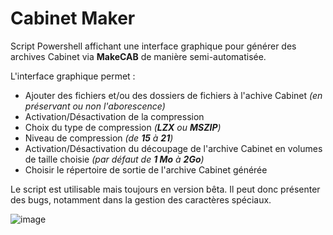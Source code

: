 # Cabinet Maker

Script Powershell affichant une interface graphique pour générer des archives Cabinet via **MakeCAB** de manière semi-automatisée.

L'interface graphique permet :

- Ajouter des fichiers et/ou des dossiers de fichiers à l'achive Cabinet _(en préservant ou non l'aborescence)_
- Activation/Désactivation de la compression
- Choix du type de compression _(**LZX** ou **MSZIP**)_
- Niveau de compression _(de **15** à **21**)_
- Activation/Désactivation du découpage de l'archive Cabinet en volumes de taille choisie _(par défaut de **1 Mo** à **2Go**)_
- Choisir le répertoire de sortie de l'archive Cabinet générée

Le script est utilisable mais toujours en version bêta. Il peut donc présenter des bugs, notamment dans la gestion des caractères spéciaux.

![image](https://github.com/user-attachments/assets/9848ed83-4cb5-4a58-8415-8b15d0469f00)
